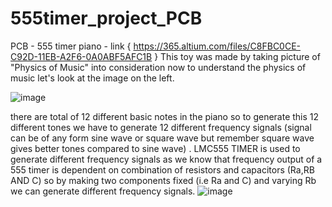 # 555timer_project_PCB
PCB - 555 timer piano - link { https://365.altium.com/files/C8FBC0CE-C92D-11EB-A2F6-0A0ABF5AFC1B }
This toy was made by taking picture of  "Physics of Music" into consideration now to understand the physics of music let's look at the image on the left.

![image](https://user-images.githubusercontent.com/88006688/210155311-ab5f65b8-f916-4947-833f-8236874bb2ae.png)

there are total of 12 different basic notes in the piano so to generate this 12 different tones we have to generate 12 different frequency signals (signal can be of any form sine wave or square wave but remember square wave gives better tones compared to sine wave) . LMC555 TIMER is used to generate different frequency signals as we know that frequency output of a 555 timer is dependent on combination of resistors and capacitors  (Ra,RB AND C) so by making two components fixed (i.e Ra and C) and varying Rb we can generate different frequency signals. 
![image](https://user-images.githubusercontent.com/88006688/210155329-7503855f-57ba-4195-8cc7-3d772b86621d.png)



